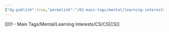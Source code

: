 ```yaml
---
{"dg-publish":true,"permalink":"/01-main-tags/mental/learning-interests/cs/ai/ai/"}
---
```


[[01 - Main Tags/Mental/Learning Interests/CS/CS\|CS]]